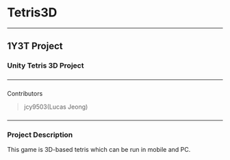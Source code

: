 # Tetris3D
- - -
## 1Y3T Project
### Unity Tetris 3D Project
###
- - -
###
Contributors
> jcy9503(Lucas Jeong)
###
- - -
###
### Project Description
This game is 3D-based tetris which can be run in mobile and PC.